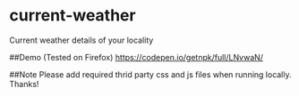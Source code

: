 # current-weather
Current weather details of your locality

##Demo (Tested on Firefox)
https://codepen.io/getnpk/full/LNvwaN/

##Note
Please add required thrid party css and js files when running locally. Thanks!
